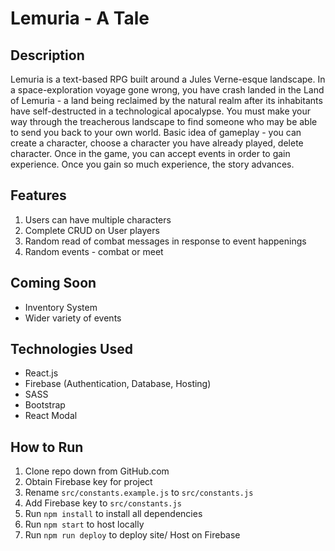 # Lemuria - A Tale

## Description
Lemuria is a text-based RPG built around a Jules Verne-esque landscape. In a space-exploration voyage gone wrong, you have crash landed in the Land of Lemuria - a land being reclaimed by the natural realm after its inhabitants have self-destructed in a technological apocalypse. You must make your way through the treacherous landscape to find someone who may be able to send you back to your own world. Basic idea of gameplay - you can create a character, choose a character you have already played, delete character. Once in the game, you can accept events in order to gain experience. Once you gain so much experience, the story advances.

## Features
1. Users can have multiple characters
1. Complete CRUD on User players
1. Random read of combat messages in response to event happenings
1. Random events - combat or meet

## Coming Soon
- Inventory System
- Wider variety of events

## Technologies Used
- React.js
- Firebase (Authentication, Database, Hosting)
- SASS
- Bootstrap
- React Modal

## How to Run
1. Clone repo down from GitHub.com
1. Obtain Firebase key for project
1. Rename `src/constants.example.js` to `src/constants.js`
1. Add Firebase key to `src/constants.js`
1. Run `npm install` to install all dependencies
1. Run `npm start` to host locally
1. Run `npm run deploy` to deploy site/ Host on Firebase